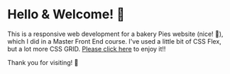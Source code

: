 # Hello & Welcome! 👋
This is a responsive web development for a bakery Pies website (nice! 🤤), which I did in a Master Front End course. I've used a little bit of CSS Flex, but a lot more CSS GRID.
[Please click here][site] to enjoy it!!

Thank you for visiting! 🐥

[site]: https://
